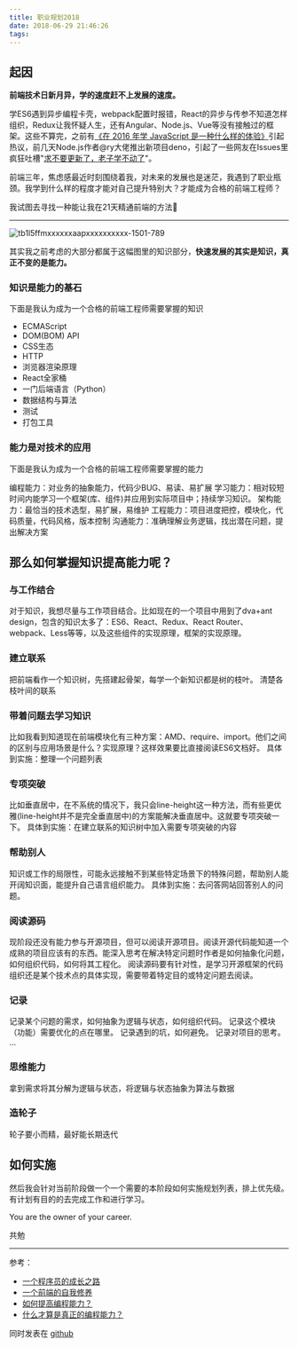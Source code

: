 ```yaml
---
title: 职业规划2018
date: 2018-06-29 21:46:26
tags:
---
```

## 起因
**前端技术日新月异，学的速度赶不上发展的速度。**

学ES6遇到异步编程卡壳，webpack配置时报错，React的异步与传参不知道怎样组织，Redux让我怀疑人生，还有Angular、Node.js、Vue等没有接触过的框架。这些不算完，之前有[《在 2016 年学 JavaScript 是一种什么样的体验》](https://zhuanlan.zhihu.com/p/22782487)引起热议，前几天Node.js作者@ry大佬推出新项目deno，引起了一些网友在Issues里疯狂吐槽"[求不要更新了，老子学不动了](https://github.com/ry/deno/issues/25)"。

前端三年，焦虑感最近时刻围绕着我，对未来的发展也是迷茫，我遇到了职业瓶颈。我学到什么样的程度才能对自己提升特别大？才能成为合格的前端工程师？

我试图去寻找一种能让我在21天精通前端的方法😬

<!--more-->

---
![tb1l5ffmxxxxxxaapxxxxxxxxxx-1501-789](https://user-images.githubusercontent.com/36020415/42081669-9bcd4254-7bb8-11e8-91b3-63d283a91855.png)

其实我之前考虑的大部分都属于这幅图里的知识部分，**快速发展的其实是知识，真正不变的是能力。**

### 知识是能力的基石
下面是我认为成为一个合格的前端工程师需要掌握的知识

* ECMAScript
* DOM(BOM) API
* CSS生态
* HTTP
* 浏览器渲染原理
* React全家桶
* 一门后端语言（Python）
* 数据结构与算法
* 测试
* 打包工具

### 能力是对技术的应用
下面是我认为成为一个合格的前端工程师需要掌握的能力

编程能力：对业务的抽象能力，代码少BUG、易读、易扩展
学习能力：相对较短时间内能学习一个框架(库、组件)并应用到实际项目中；持续学习知识。
架构能力：最恰当的技术选型，易扩展，易维护
工程能力：项目进度把控，模块化，代码质量，代码风格，版本控制
沟通能力：准确理解业务逻辑，找出潜在问题，提出解决方案

## 那么如何掌握知识提高能力呢？

### 与工作结合
对于知识，我想尽量与工作项目结合。比如现在的一个项目中用到了dva+ant design，包含的知识太多了：ES6、React、Redux、React Router、webpack、Less等等，以及这些组件的实现原理，框架的实现原理。

### 建立联系
把前端看作一个知识树，先搭建起骨架，每学一个新知识都是树的枝叶。
清楚各枝叶间的联系

### 带着问题去学习知识
比如我看到知道现在前端模块化有三种方案：AMD、require、import。他们之间的区别与应用场景是什么？实现原理？这样效果要比直接阅读ES6文档好。
具体到实施：整理一个问题列表

### 专项突破
比如垂直居中，在不系统的情况下，我只会line-height这一种方法，而有些更优雅(line-height并不是完全垂直居中)的方案能解决垂直居中。这就要专项突破一下。
具体到实施：在建立联系的知识树中加入需要专项突破的内容

### 帮助别人
知识或工作的局限性，可能永远接触不到某些特定场景下的特殊问题，帮助别人能开阔知识面，能提升自己语言组织能力。
具体到实施：去问答网站回答别人的问题。

### 阅读源码
现阶段还没有能力参与开源项目，但可以阅读开源项目。阅读开源代码能知道一个成熟的项目应该有的东西。能深入思考在解决特定问题时作者是如何抽象化问题，如何组织代码，如何将其工程化。
阅读源码要有针对性，是学习开源框架的代码组织还是某个技术点的具体实现，需要带着特定目的或特定问题去阅读。

### 记录
记录某个问题的需求，如何抽象为逻辑与状态，如何组织代码。
记录这个模块（功能）需要优化的点在哪里。
记录遇到的坑，如何避免。
记录对项目的思考。
...

### 思维能力
拿到需求将其分解为逻辑与状态，将逻辑与状态抽象为算法与数据

### 造轮子
轮子要小而精，最好能长期迭代

## 如何实施

然后我会针对当前阶段做一个一个需要的本阶段如何实施规划列表，排上优先级。有计划有目的的去完成工作和进行学习。

You are the owner of your career.

共勉

---
参考：
- [一个程序员的成长之路](https://github.com/fouber/blog/issues/41)
- [一个前端的自我修养](http://taobaofed.org/blog/2016/03/23/the-growth-of-front-end/)
- [如何提高编程能力？](https://www.zhihu.com/question/31034164)
- [什么才算是真正的编程能力？](https://www.zhihu.com/question/31034164)

同时发表在
[github](https://github.com/wind8866/blog/issues/1)